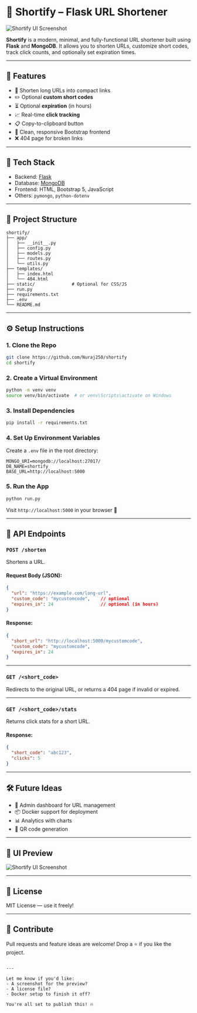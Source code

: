 # 🔗 Shortify – Flask URL Shortener

![Shortify UI Screenshot](assets/image.png) <!-- Add a screenshot if you'd like -->

**Shortify** is a modern, minimal, and fully-functional URL shortener built using **Flask** and **MongoDB**. It allows you to shorten URLs, customize short codes, track click counts, and optionally set expiration times.

---

## 🚀 Features

- 🔗 Shorten long URLs into compact links
- ✏️ Optional **custom short codes**
- ⏳ Optional **expiration** (in hours)
- 📈 Real-time **click tracking**
- 📋 Copy-to-clipboard button
- 🎨 Clean, responsive Bootstrap frontend
- ❌ 404 page for broken links

---

## 🧱 Tech Stack

- Backend: [Flask](https://flask.palletsprojects.com/)
- Database: [MongoDB](https://www.mongodb.com/)
- Frontend: HTML, Bootstrap 5, JavaScript
- Others: `pymongo`, `python-dotenv`

---

## 📂 Project Structure

```
shortify/
├── app/
│   ├── __init__.py
│   ├── config.py
│   ├── models.py
│   ├── routes.py
│   └── utils.py
├── templates/
│   ├── index.html
│   └── 404.html
├── static/              # Optional for CSS/JS
├── run.py
├── requirements.txt
├── .env
└── README.md
```

---

## ⚙️ Setup Instructions

### 1. Clone the Repo

```bash
git clone https://github.com/Nuraj250/shortify
cd shortify
```

### 2. Create a Virtual Environment

```bash
python -m venv venv
source venv/bin/activate  # or venv\Scripts\activate on Windows
```

### 3. Install Dependencies

```bash
pip install -r requirements.txt
```

### 4. Set Up Environment Variables

Create a `.env` file in the root directory:

```env
MONGO_URI=mongodb://localhost:27017/
DB_NAME=shortify
BASE_URL=http://localhost:5000
```

### 5. Run the App

```bash
python run.py
```

Visit `http://localhost:5000` in your browser 🎉

---

## 📡 API Endpoints

### `POST /shorten`

Shortens a URL.

#### Request Body (JSON):
```json
{
  "url": "https://example.com/long-url",
  "custom_code": "mycustomcode",    // optional
  "expires_in": 24                  // optional (in hours)
}
```

#### Response:
```json
{
  "short_url": "http://localhost:5000/mycustomcode",
  "custom_code": "mycustomcode",
  "expires_in": 24
}
```

---

### `GET /<short_code>`

Redirects to the original URL, or returns a 404 page if invalid or expired.

---

### `GET /<short_code>/stats`

Returns click stats for a short URL.

#### Response:
```json
{
  "short_code": "abc123",
  "clicks": 5
}
```

---

## 🛠 Future Ideas

- 🔐 Admin dashboard for URL management
- 📦 Docker support for deployment
- 📊 Analytics with charts
- 💬 QR code generation

---

## 📸 UI Preview

![Shortify UI Screenshot](assets/image.png) <!-- Add a screenshot if you'd like -->

---

## 📄 License

MIT License — use it freely!

---

## 🤝 Contribute

Pull requests and feature ideas are welcome! Drop a ⭐ if you like the project.
```

---

Let me know if you'd like:
- A screenshot for the preview?
- A license file?
- Docker setup to finish it off?

You're all set to publish this! 🔥
